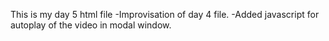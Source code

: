 This is my day 5 html file
-Improvisation of day 4 file.
-Added javascript for autoplay of the video in modal window.

